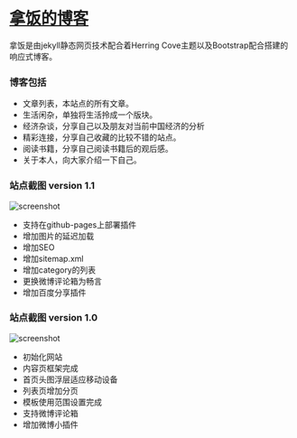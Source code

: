 [拿饭的博客](http://naffan.cn)
============

拿饭是由jekyll静态网页技术配合着Herring Cove主题以及Bootstrap配合搭建的响应式博客。


### 博客包括 

* 文章列表，本站点的所有文章。
* 生活闲杂，单独将生活拎成一个版块。
* 经济杂谈，分享自己以及朋友对当前中国经济的分析
* 精彩连接，分享自己收藏的比较不错的站点。
* 阅读书籍，分享自己阅读书籍后的观后感。
* 关于本人，向大家介绍一下自己。

### 站点截图 version 1.1

![screenshot](http://p1.bqimg.com/4851/b1b2015678579f4e.png)

* 支持在github-pages上部署插件
* 增加图片的延迟加载
* 增加SEO
* 增加sitemap.xml
* 增加category的列表
* 更换微博评论箱为畅言
* 增加百度分享插件


### 站点截图 version 1.0

![screenshot](http://ww4.sinaimg.cn/large/73b41ab2jw1f8724mnmuej20yx1jqtsg.jpg)

* 初始化网站
* 内容页框架完成
* 首页头图浮层适应移动设备
* 列表页增加分页
* 模板使用范围设置完成
* 支持微博评论箱
* 增加微博小插件



